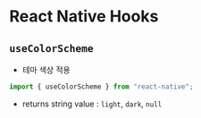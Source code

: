 # React Native Hooks

## `useColorScheme`

-   테마 색상 적용

```js
import { useColorScheme } from "react-native";
```

-   returns string value : `light`, `dark`, `null`
